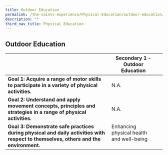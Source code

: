 ```yaml
---
title: Outdoor Education
permalink: /the-saints-experience/Physical-Education/outdoor-education/
description: ""
third_nav_title: Physical Education
---
```

## Outdoor Education 

| | <center>Secondary 1 - Outdoor Education<center> |  |
| -------- | -------- | -------- |
| **Goal 1: Acquire a range of motor skills to participate in a variety of physical activities.**     | N.A.     |    |
| **Goal 2: Understand and apply movement concepts, principles and strategies in a range of physical activities.**     | N.A.     |    |
| **Goal 3: Demonstrate safe practices during physical and daily activities with respect to themselves, others and the environment.**     | Enhancing physical health and well-being<br><br>     |    |
